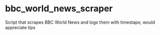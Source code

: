 # bbc_world_news_scraper
Script that scrapes BBC World News and logs them with timestaps; would appreciate tips 
